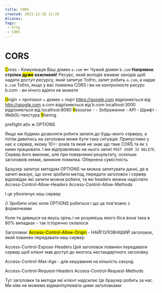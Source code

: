 ```yaml
---
title: CORS
created: 2023-12-26 12:25
Aliases:
Tags:
 - http
 - CORS
---
```


# CORS

<mark class="hltr-pink">C</mark>ross - Комунікація
	Ваш домен `a.com`  <==  Чужий домен `b.com`
	**Напрямок стрілки <mark class="hltr-red">дуже</mark> важливий!**
	Ресурс, який володіє вживає заходів щоб надати доступ ресурсу, який запитує
	Тобто, запит робить `a.com`, а надає `b.com`
	Тобто, якщо у вас помилка CORS і ви не контролюєте ресурс b.com - ви нічого вдіяти не можете

<mark class="hltr-green">O</mark>rigin = протокол + домен + порт
	https://google.com відрізняється від http://google.com
	a.com відрізняється від b.com
	localhost:3000 відрізняється від localhost:8080
<mark class="hltr-yellow">R</mark>esourse - 
	- Зображення
	- API
	- Шрифт
	- WebGL-текстура
<mark class="hltr-cyan">S</mark>haring

preflight або ж OPTIONS

Якщо ми будемо дозволяти робити запити до будь-якого серверу, а потім дивитись на заголовки може бути така ситуація:
Припустимо у нас є сервер, якому 10+- років та який не знає що таке CORS та як з ними працювати. І ми відправляємо на нього запит `POST USER 32 DELETE`. Сервер його виконає, але при поверненні результату, оскільки заголовків немає, виникне помилка. Обернена сумістність

Браузер запитує методом OPTIONS чи можна запитувати данні, де в запиті вказує, що хоче зробити метод, передати заголовок і сервер відповідає які запити можна робити, та які headers можна надіслати
Access-Control-Allow-Headers
Access-Control-Allow-Methods

І це убезпечує наш сервер

// Зробити опис коли OPTIONS робиться і що це пов'язано з формочками


Коли ти дивишся на якусь хрінь і не розумієшь якого біса вона така в 80% випадках - так історично склалося

Заголовки:
<mark class="hltr-red">Access-Control-Allow-Origin</mark> - НАЙГОЛОВНІШИЙ заголовок, який повинен передавати наш сервер

Access-Control-Expose-Headers
Цей заголовок повинен передавати сервер щоб клієнт мав доступ до якогось нестандартного заголовку

Access-Control-Max-Age - для кешування на кількість секунд


Access-Control-Request-Headers
Access-Control-Request-Methods

Тут заголовки та методи які клієнт надсилає
Це браузер робить за нас. Ми ніяк не можемо відманіпулювати цими заголовками

